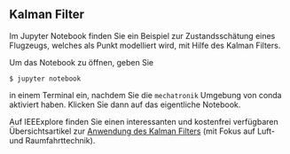 ## Kalman Filter

Im Jupyter Notebook finden Sie ein Beispiel zur Zustandsschätung eines Flugzeugs,
welches als Punkt modelliert wird, mit Hilfe des Kalman Filters.

Um das Notebook zu öffnen, geben Sie
~~~
$ jupyter notebook
~~~
in einem Terminal ein, nachdem Sie die `mechatronik` Umgebung von conda aktiviert haben.
Klicken Sie dann auf das eigentliche Notebook.

Auf IEEExplore finden Sie einen interessanten und kostenfrei verfügbaren Übersichtsartikel zur
[Anwendung des Kalman Filters](https://ieeexplore.ieee.org/document/5466132)
(mit Fokus auf Luft- und Raumfahrttechnik).

